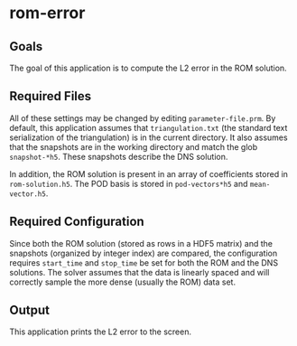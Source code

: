 rom-error
=========
Goals
-----
The goal of this application is to compute the L2 error in the ROM solution.

Required Files
--------------
All of these settings may be changed by editing `parameter-file.prm`. By
default, this application assumes that `triangulation.txt` (the standard text
serialization of the triangulation) is in the current directory. It also assumes
that the snapshots are in the working directory and match the glob
`snapshot-*h5`. These snapshots describe the DNS solution.

In addition, the ROM solution is present in an array of coefficients stored in
`rom-solution.h5`. The POD basis is stored in `pod-vectors*h5` and
`mean-vector.h5`.

Required Configuration
----------------------
Since both the ROM solution (stored as rows in a HDF5 matrix) and the snapshots
(organized by integer index) are compared, the configuration requires
`start_time` and `stop_time` be set for both the ROM and the DNS solutions. The
solver assumes that the data is linearly spaced and will correctly sample the
more dense (usually the ROM) data set.

Output
------
This application prints the L2 error to the screen.
